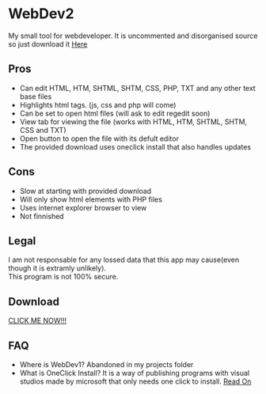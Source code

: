 # WebDev2
My small tool for webdeveloper.
It is uncommented and disorganised source so just download it <a href="http://hazonline.co.uk/vs/installer/WD2/setup.exe">Here</a><br/>
## Pros

<ul>
  <li>Can edit HTML, HTM, SHTML, SHTM, CSS, PHP, TXT and any other text base files</li>  
  <li>Highlights html tags. (js, css and php will come)</li>  
  <li>Can be set to open html files (will ask to edit regedit soon)</li>  
  <li>View tab for viewing the file (works with HTML, HTM, SHTML, SHTM, CSS and TXT)</li>  
  <li>Open button to open the file with its defult editor</li>  
  <li>The provided download uses oneclick install that also handles updates</li>  
</ul>

## Cons

<ul>
  <li>Slow at starting with provided download</li>  
  <li>Will only show html elements with PHP files</li>  
  <li>Uses internet explorer browser to view</li>  
  <li>Not finnished</li>  
</ul>  

## Legal

I am not responsable for any lossed data that this app may cause(even though it is extramly unlikely).<br/>
This program is not 100% secure.

## Download

<a href="http://hazonline.co.uk/vs/installer/WD2/setup.exe">CLICK ME NOW!!!</a>

## FAQ
<ul>
  <li>Where is WebDev1? Abandoned in my projects folder</li>
  <li>What is OneClick Install? It is a way of publishing programs with visual studios made by microsoft that only needs one click to install. <a href="https://msdn.microsoft.com/en-us/library/t71a733d(VS.100).aspx">Read On</a></li>
</ul>
